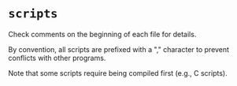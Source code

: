 # `scripts`

Check comments on the beginning of each file for details.

By convention, all scripts are prefixed with a "," character to prevent
conflicts with other programs.

Note that some scripts require being compiled first (e.g., C scripts).
